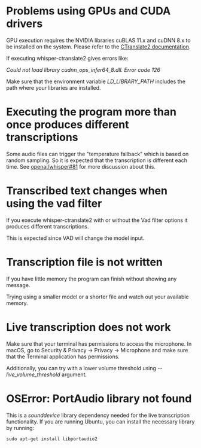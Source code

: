 # Problems using GPUs and CUDA drivers

GPU execution requires the NVIDIA libraries cuBLAS 11.x and cuDNN 8.x to be installed on the system. Please refer to the [CTranslate2 documentation](https://opennmt.net/CTranslate2/installation.html).

If executing whisper-ctranslate2 gives errors like:

*Could not load library cudnn_ops_infer64_8.dll. Error code 126*

Make sure that the environment variable *LD_LIBRARY_PATH* includes the path where your libraries are installed.

# Executing the program more than once produces different transcriptions

Some audio files can trigger the "temperature fallback" which is based on random sampling. So it is expected that the transcription is different each time. See [openai/whisper#81](https://github.com/openai/whisper/discussions/81) for more discussion about this.

# Transcribed text changes when using the vad filter 

If you execute whisper-ctranslate2 with or without the Vad filter options it produces different transcriptions.

This is expected since VAD will change the model input. 

# Transcription file is not written

If you have little memory the program can finish without showing any message.

Trying using a smaller model or a shorter file and watch out your available memory.

# Live transcription does not work

Make sure that your terminal has permissions to access the microphone. In macOS, go to Security & Privacy -> Privacy -> Microphone and make sure that the Terminal application has permissions.

Additionally, you can try with a lower volume threshold using *--live_volume_threshold* argument.

# OSError: PortAudio library not found

This is a _sounddevice_ library dependency needed for the live transcription functionality. If you are running Ubuntu, you can install the necessary library by running:

    sudo apt-get install libportaudio2
